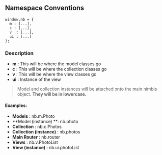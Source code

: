 ## Namespace Conventions ##

    window.nb = {
      m : [...],
      c : [...],
      v  : [...],
      ui : [...]
    };

### Description
* **m** : This will be where the model classes go
* **c** : This will be where the collection classes go
* **v** : This will be where the view classes go
* **ui** : Instance of the view

> Model and collection instances will be attached onto the main nimbis object. **They will be in lowercase.**

#### Examples:
* **Models** : nb.m.Photo
* **Model (instance) **: nb.photo
* **Collection** : nb.c.Photos
* **Collection (instance)** : nb.photos
* **Main Router** : nb.router
* **Views** : nb.v.PhotoList
* **View (instance)** : nb.ui.photoList